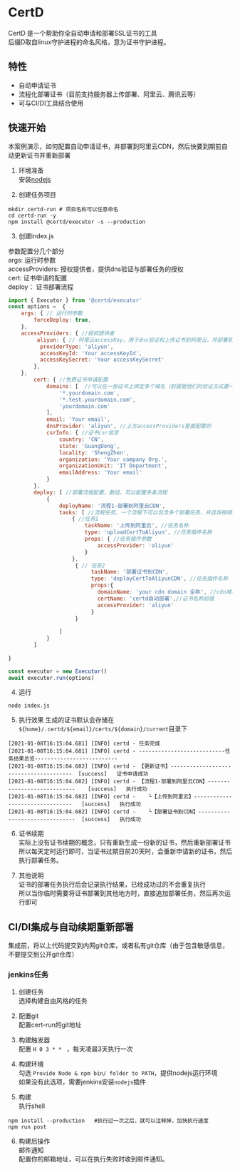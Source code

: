 # CertD

CertD 是一个帮助你全自动申请和部署SSL证书的工具     
后缀D取自linux守护进程的命名风格，意为证书守护进程。

## 特性
* 自动申请证书
* 流程化部署证书（目前支持服务器上传部署、阿里云、腾讯云等）
* 可与CI/DI工具结合使用

## 快速开始
本案例演示，如何配置自动申请证书，并部署到阿里云CDN，然后快要到期前自动更新证书并重新部署    

1. 环境准备   
安装[nodejs](https://nodejs.org/zh-cn/)

2. 创建任务项目
```
mkdir certd-run # 项目名称可以任意命名
cd certd-run -y
npm install @certd/executor -s --production
```

3. 创建index.js

参数配置分几个部分    
args: 运行时参数    
accessProviders: 授权提供者，提供dns验证与部署任务的授权    
cert: 证书申请的配置     
deploy： 证书部署流程    

```js
import { Executor } from '@certd/executor'
const options =  {
    args: { // 运行时参数
        forceDeploy: true,
    },
    accessProviders: { //授权提供者
         aliyun: { // 阿里云accessKey，用于dns验证和上传证书到阿里云，并部署到cdn
          providerType: 'aliyun',
          accessKeyId: 'Your accessKeyId',
          accessKeySecret: 'Your accessKeySecret'
        },
    },
        cert: { //免费证书申请配置
            domains: [  //可以在一张证书上绑定多个域名（前提是他们的验证方式要一样，目前仅支持dns验证）
                '*.yourdomain.com',
                '*.test.yourdomain.com',
                'yourdomain.com'
            ],
            email: 'Your email',
            dnsProvider: 'aliyun', //上方accessProviders里面配置的
            csrInfo: { //证书csr信息
                country: 'CN',
                state: 'GuangDong',
                locality: 'ShengZhen',
                organization: 'Your company Org.',
                organizationUnit: 'IT Department',
                emailAddress: 'Your email'
            }
        },
        deploy: [ //部署流程配置，数组，可以配置多条流程
            { 
                deployName: '流程1-部署到阿里云CDN',
                tasks: [ //流程任务，一个流程下可以包含多个部署任务，并且将按顺序执行
                    { //任务1
                        taskName: '上传到阿里云', //任务名称
                        type: 'uploadCertToAliyun', //任务插件名称
                        props: { //任务插件参数
                            accessProvider: 'aliyun'
                        }
                    },
                     { // 任务2 
                          taskName: '部署证书到CDN',
                          type: 'deployCertToAliyunCDN', //任务插件名称
                          props:{
                            domainName: 'your cdn domain 全称', //cdn域名全称
                            certName: 'certd自动部署',//证书名称前缀
                            accessProvider: 'aliyun'
                          }
                     }
                   
                ]
            }
        ]
    
}

const executor = new Executor()
await executor.run(options)
```

4. 运行
```
node index.js
```
5. 执行效果
生成的证书默认会存储在 `${home}/.certd/${email}/certs/${domain}/current`目录下 
```
[2021-01-08T16:15:04.681] [INFO] certd - 任务完成
[2021-01-08T16:15:04.681] [INFO] certd - ---------------------------任务结果总览--------------------------
[2021-01-08T16:15:04.682] [INFO] certd - 【更新证书】---------------------------------------	[success]   证书申请成功
[2021-01-08T16:15:04.682] [INFO] certd - 【流程1-部署到阿里云CDN】----------------------------	[success]  	执行成功
[2021-01-08T16:15:04.682] [INFO] certd -    └【上传到阿里云】--------------------------------	[success]  	执行成功
[2021-01-08T16:15:04.682] [INFO] certd -    └【部署证书到CDN】-------------------------------	[success]  	执行成功
```
6. 证书续期    
实际上没有证书续期的概念，只有重新生成一份新的证书，然后重新部署证书    
所以每天定时运行即可，当证书过期日前20天时，会重新申请新的证书，然后执行部署任务。     

7. 其他说明    
证书的部署任务执行后会记录执行结果，已经成功过的不会重复执行     
所以当你临时需要将证书部署到其他地方时，直接追加部署任务，然后再次运行即可

## CI/DI集成与自动续期重新部署
集成前，将以上代码提交到内网git仓库，或者私有git仓库（由于包含敏感信息，不要提交到公开git仓库）

### jenkins任务
1. 创建任务     
选择构建自由风格的任务     

2. 配置git    
配置cert-run的git地址     

3. 构建触发器    
配置 `H 0 3 * * ` ，每天凌晨3天执行一次

4. 构建环境    
勾选 `Provide Node & npm bin/ folder to PATH`，提供nodejs运行环境     
如果没有此选项，需要jenkins安装`nodejs`插件

5. 构建    
执行shell
```
npm install --production   #执行过一次之后，就可以注释掉，加快执行速度
npm run post
```
6. 构建后操作     
邮件通知   
配置你的邮箱地址，可以在执行失败时收到邮件通知。
